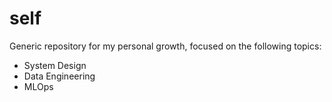 # self

Generic repository for my personal growth, focused on the following topics:
- System Design
- Data Engineering
- MLOps
